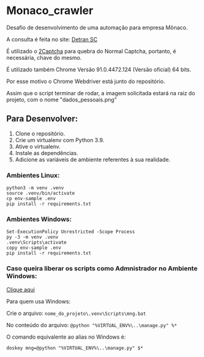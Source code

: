 # Monaco_crawler
Desafio de desenvolvimento de uma automação para empresa Mônaco.

A consulta é feita no site: [Detran SC](http://consultas.detrannet.sc.gov.br/servicos/ConsultaPontuacaoCondutor.asp)

É utilizado o [2Captcha](https://2captcha.com/) para quebra do Normal Captcha, portanto, é necessária, chave do mesmo.

É utilizado também Chrome Versão 91.0.4472.124 (Versão oficial) 64 bits.

Por esse motivo o Chrome Webdriver está junto do repositório.

Assim que o script terminar de rodar, a imagem solicitada estará na raiz do projeto, com o nome "dados_pessoais.png"
## Para Desenvolver:

1. Clone o repositório.
2. Crie um virtualenv com Python 3.9.
3. Ative o virtualenv.
4. Instale as dependências.
5. Adicione as variáveis de ambiente referentes à sua realidade.

### Ambientes Linux:
```
python3 -m venv .venv
source .venv/bin/activate
cp env-sample .env
pip install -r requirements.txt
```
### Ambientes Windows:
```
Set-ExecutionPolicy Unrestricted -Scope Process
py -3 -m venv .venv
.venv\Scripts\activate
copy env-sample .env
pip install -r requirements.txt
```
### Caso queira liberar os scripts como Admnistrador no Ambiente Windows:
[Clique aqui](https://docs.vmware.com/en/vRealize-Automation/7.6/com.vmware.vra.iaas.hp.doc/GUID-9670AFC5-76B8-4321-822A-BCE05800DB5B.html)

Para quem usa Windows:

Crie o arquivo: 
```nome_do_projeto\.venv\Scripts\mng.bat```

No conteúdo do arquivo: 
```@python "%VIRTUAL_ENV%\..\manage.py" %*```

O comando equivalente ao alias no Windows é:

```doskey mng=@python "%VIRTUAL_ENV%\..\manage.py" $*```

